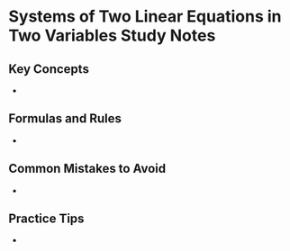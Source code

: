 # Systems of Two Linear Equations in Two Variables Study Notes

## Key Concepts

- 

## Formulas and Rules

- 

## Common Mistakes to Avoid

- 

## Practice Tips

- 

